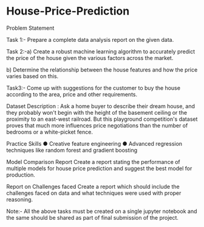 # House-Price-Prediction
Problem Statement

Task 1:- Prepare a complete data analysis report on the given data.

Task 2:-a) Create a robust machine learning algorithm to accurately predict the
price of the house given the various factors across the market.

b) Determine the relationship between the house features and how the
price varies based on this.

Task3:- Come up with suggestions for the customer to buy the house according
to the area, price and other requirements.

Dataset Description :
Ask a home buyer to describe their dream house, and they probably won&#39;t begin with
the height of the basement ceiling or the proximity to an east-west railroad. But this
playground competition&#39;s dataset proves that much more influences price negotiations
than the number of bedrooms or a white-picket fence.

Practice Skills
● Creative feature engineering
● Advanced regression techniques like random forest and gradient boosting

Model Comparison Report
Create a report stating the performance of multiple models for house price
prediction and suggest the best model for production.

Report on Challenges faced
Create a report which should include the challenges faced on data and
what techniques were used with proper reasoning.

Note:- All the above tasks must be created on a single jupyter notebook
and the same should be shared as part of final submission of the project.
